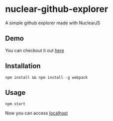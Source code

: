 # nuclear-github-explorer
A simple github explorer made with NuclearJS

## Demo

You can checkout it out [here](https://andreicacio.com/demos/nuclear-github/)

## Installation

`npm install && npm install -g webpack`

## Usage

`npm start`

Now you can access [localhost](http://localhost:8080)
